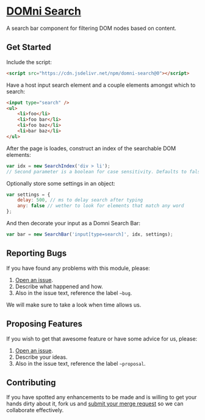 # [DOMni Search](https://gitlab.com/GCSBOSS/domni-search)

A search bar component for filtering DOM nodes based on content.

## Get Started

Include the script:

```html
<script src="https://cdn.jsdelivr.net/npm/domni-search@0"></script>
```

Have a host input search element and a couple elements amongst which to search:

```html
<input type="search" />
<ul>
    <li>foo</li>
    <li>foo bar</li>
    <li>foo baz</li>
    <li>bar baz</li>
</ul>
```

After the page is loades, construct an index of the searchable DOM elements:

```js
var idx = new SearchIndex('div > li');
// Second parameter is a boolean for case sensitivity. Defaults to false (insensitive).
```

Optionally store some settings in an object:

```js
var settings = {
    delay: 500, // ms to delay search after typing
    any: false // wether to look for elements that match any word
};
```

And then decorate your input as a Domni Search Bar:

```js
var bar = new SearchBar('input[type=search]', idx, settings);
```

## Reporting Bugs
If you have found any problems with this module, please:

1. [Open an issue](https://gitlab.com/GCSBOSS/domni-search/issues/new).
2. Describe what happened and how.
3. Also in the issue text, reference the label `~bug`.

We will make sure to take a look when time allows us.

## Proposing Features
If you wish to get that awesome feature or have some advice for us, please:
1. [Open an issue](https://gitlab.com/GCSBOSS/domni-search/issues/new).
2. Describe your ideas.
3. Also in the issue text, reference the label `~proposal`.

## Contributing
If you have spotted any enhancements to be made and is willing to get your hands
dirty about it, fork us and
[submit your merge request](https://gitlab.com/GCSBOSS/domni-search/merge_requests/new)
so we can collaborate effectively.
